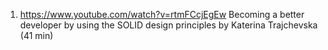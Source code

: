 1. <https://www.youtube.com/watch?v=rtmFCcjEgEw> 
Becoming a better developer by using the SOLID design principles by Katerina Trajchevska (41 min)
